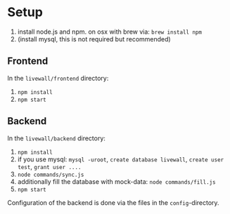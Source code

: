 # Setup

1. install node.js and npm. on osx with brew via: `brew install npm`
2. (install mysql, this is not required but recommended)

## Frontend

In the `livewall/frontend` directory:

1. `npm install`
2. `npm start`

## Backend

In the `livewall/backend` directory:

1. `npm install`
2. if you use mysql: `mysql -uroot`, `create database livewall`, `create user test`, `grant user ....`
3. `node commands/sync.js`
4. additionally fill the database with mock-data: `node commands/fill.js`
5. `npm start`

Configuration of the backend is done via the files in the `config`-directory.
